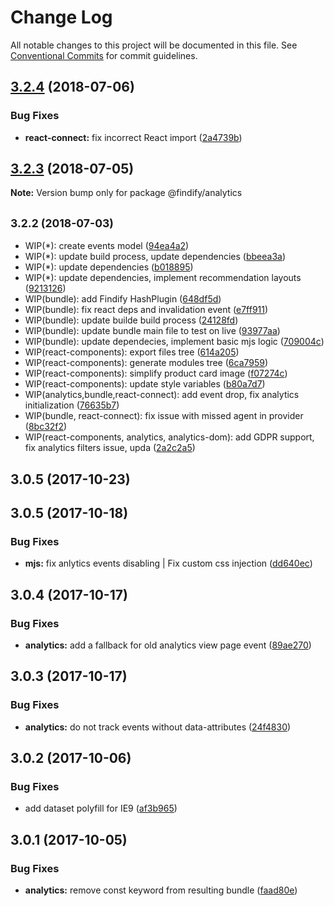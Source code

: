 # Change Log

All notable changes to this project will be documented in this file.
See [Conventional Commits](https://conventionalcommits.org) for commit guidelines.

<a name="3.2.4"></a>
## [3.2.4](https://github.com/findify/findify-js/tree/master/packages/analytics/compare/@findify/analytics@3.2.3...@findify/analytics@3.2.4) (2018-07-06)


### Bug Fixes

* **react-connect:** fix incorrect React import ([2a4739b](https://github.com/findify/findify-js/tree/master/packages/analytics/commit/2a4739b))





<a name="3.2.3"></a>
## [3.2.3](https://github.com/findify/findify-js/tree/master/packages/analytics/compare/@findify/analytics@3.2.0...@findify/analytics@3.2.3) (2018-07-05)

**Note:** Version bump only for package @findify/analytics





<a name="3.2.2"></a>
## <small>3.2.2 (2018-07-03)</small>

* WIP(*): create events model ([94ea4a2](https://github.com/findify/findify-js/tree/master/packages/analytics/commit/94ea4a2))
* WIP(*): update build process, update dependencies ([bbeea3a](https://github.com/findify/findify-js/tree/master/packages/analytics/commit/bbeea3a))
* WIP(*): update dependencies ([b018895](https://github.com/findify/findify-js/tree/master/packages/analytics/commit/b018895))
* WIP(*): update dependencies, implement recommendation layouts ([9213126](https://github.com/findify/findify-js/tree/master/packages/analytics/commit/9213126))
* WIP(bundle): add Findify HashPlugin ([648df5d](https://github.com/findify/findify-js/tree/master/packages/analytics/commit/648df5d))
* WIP(bundle): fix react deps and invalidation event ([e7ff911](https://github.com/findify/findify-js/tree/master/packages/analytics/commit/e7ff911))
* WIP(bundle): update builde build process ([24128fd](https://github.com/findify/findify-js/tree/master/packages/analytics/commit/24128fd))
* WIP(bundle): update bundle main file to test on live ([93977aa](https://github.com/findify/findify-js/tree/master/packages/analytics/commit/93977aa))
* WIP(bundle): update dependecies, implement basic mjs logic ([709004c](https://github.com/findify/findify-js/tree/master/packages/analytics/commit/709004c))
* WIP(react-components): export files tree ([614a205](https://github.com/findify/findify-js/tree/master/packages/analytics/commit/614a205))
* WIP(react-components): generate modules tree ([6ca7959](https://github.com/findify/findify-js/tree/master/packages/analytics/commit/6ca7959))
* WIP(react-components): simplify product card image ([f07274c](https://github.com/findify/findify-js/tree/master/packages/analytics/commit/f07274c))
* WIP(react-components): update style variables ([b80a7d7](https://github.com/findify/findify-js/tree/master/packages/analytics/commit/b80a7d7))
* WIP(analytics,bundle,react-connect): add event drop, fix analytics initialization ([76635b7](https://github.com/findify/findify-js/tree/master/packages/analytics/commit/76635b7))
* WIP(bundle, react-connect): fix issue with missed agent in provider ([8bc32f2](https://github.com/findify/findify-js/tree/master/packages/analytics/commit/8bc32f2))
* WIP(react-components, analytics, analytics-dom): add GDPR support, fix analytics filters issue, upda ([2a2c2a5](https://github.com/findify/findify-js/tree/master/packages/analytics/commit/2a2c2a5))




<a name="3.0.5"></a>
## 3.0.5 (2017-10-23)



<a name="3.0.5"></a>
## 3.0.5 (2017-10-18)


### Bug Fixes

* **mjs:** fix anlytics events disabling | Fix custom css injection ([dd640ec](https://github.com/findify/findify-js/tree/master/packages/analytics/commit/dd640ec))



<a name="3.0.4"></a>
## 3.0.4 (2017-10-17)


### Bug Fixes

* **analytics:** add a fallback for old analytics view page event ([89ae270](https://github.com/findify/findify-js/tree/master/packages/analytics/commit/89ae270))



<a name="3.0.3"></a>
## 3.0.3 (2017-10-17)


### Bug Fixes

* **analytics:** do not track events without data-attributes ([24f4830](https://github.com/findify/findify-js/tree/master/packages/analytics/commit/24f4830))



<a name="3.0.2"></a>
## 3.0.2 (2017-10-06)


### Bug Fixes

* add dataset polyfill for IE9 ([af3b965](https://github.com/findify/findify-js/tree/master/packages/analytics/commit/af3b965))



<a name="3.0.1"></a>
## 3.0.1 (2017-10-05)


### Bug Fixes

* **analytics:** remove const keyword from resulting bundle ([faad80e](https://github.com/findify/findify-js/tree/master/packages/analytics/commit/faad80e))
